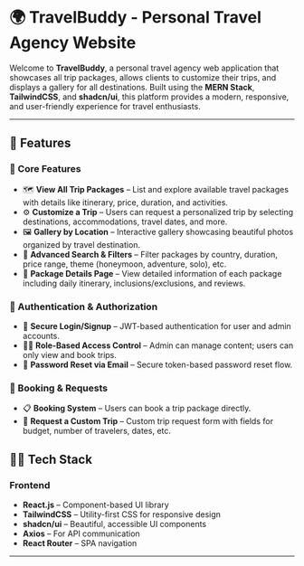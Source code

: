 # 🌍 TravelBuddy - Personal Travel Agency Website

Welcome to **TravelBuddy**, a personal travel agency web application that showcases all trip packages, allows clients to customize their trips, and displays a gallery for all destinations. Built using the **MERN Stack**, **TailwindCSS**, and **shadcn/ui**, this platform provides a modern, responsive, and user-friendly experience for travel enthusiasts.

---

## 🚀 Features

### 🧳 Core Features
- 🗺️ **View All Trip Packages** – List and explore available travel packages with details like itinerary, price, duration, and activities.
- ⚙️ **Customize a Trip** – Users can request a personalized trip by selecting destinations, accommodations, travel dates, and more.
- 🖼️ **Gallery by Location** – Interactive gallery showcasing beautiful photos organized by travel destination.
- 🔎 **Advanced Search & Filters** – Filter packages by country, duration, price range, theme (honeymoon, adventure, solo), etc.
- 📄 **Package Details Page** – View detailed information of each package including daily itinerary, inclusions/exclusions, and reviews.

### 🔐 Authentication & Authorization
- 🔑 **Secure Login/Signup** – JWT-based authentication for user and admin accounts.
- 🧑‍💼 **Role-Based Access Control** – Admin can manage content; users can only view and book trips.
- 🔄 **Password Reset via Email** – Secure token-based password reset flow.

### 🛒 Booking & Requests
- 📋 **Booking System** – Users can book a trip package directly.
- 📨 **Request a Custom Trip** – Custom trip request form with fields for budget, number of travelers, dates, etc.

## 🧑‍💻 Tech Stack

### Frontend
- **React.js** – Component-based UI library
- **TailwindCSS** – Utility-first CSS for responsive design
- **shadcn/ui** – Beautiful, accessible UI components
- **Axios** – For API communication
- **React Router** – SPA navigation

---

